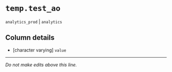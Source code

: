 # `temp.test_ao`
`analytics_prod` | `analytics`

## Column details
* [character varying] `value`

-------------------------------------------------------------------------------
*Do not make edits above this line.*

